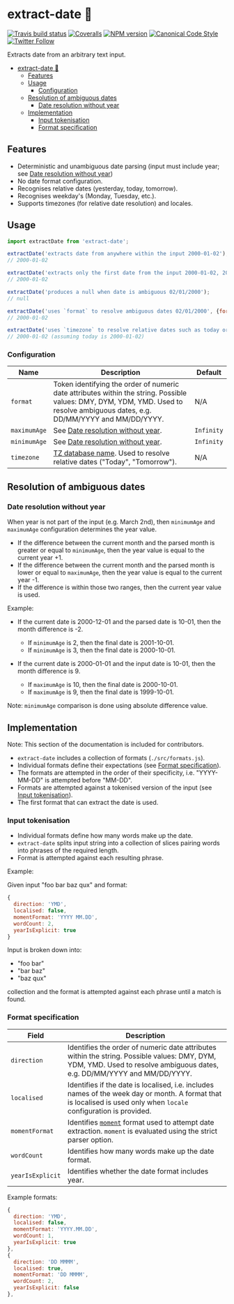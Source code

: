 <a name="extract-date"></a>
# extract-date 📅

[![Travis build status](http://img.shields.io/travis/gajus/extract-date/master.svg?style=flat-square)](https://travis-ci.org/gajus/extract-date)
[![Coveralls](https://img.shields.io/coveralls/gajus/extract-date.svg?style=flat-square)](https://coveralls.io/github/gajus/extract-date)
[![NPM version](http://img.shields.io/npm/v/extract-date.svg?style=flat-square)](https://www.npmjs.org/package/extract-date)
[![Canonical Code Style](https://img.shields.io/badge/code%20style-canonical-blue.svg?style=flat-square)](https://github.com/gajus/canonical)
[![Twitter Follow](https://img.shields.io/twitter/follow/kuizinas.svg?style=social&label=Follow)](https://twitter.com/kuizinas)

Extracts date from an arbitrary text input.

* [extract-date 📅](#extract-date)
    * [Features](#extract-date-features)
    * [Usage](#extract-date-usage)
        * [Configuration](#extract-date-usage-configuration)
    * [Resolution of ambiguous dates](#extract-date-resolution-of-ambiguous-dates)
        * [Date resolution without year](#extract-date-resolution-of-ambiguous-dates-date-resolution-without-year)
    * [Implementation](#extract-date-implementation)
        * [Input tokenisation](#extract-date-implementation-input-tokenisation)
        * [Format specification](#extract-date-implementation-format-specification)


<a name="extract-date-features"></a>
## Features

* Deterministic and unambiguous date parsing (input must include year; see [Date resolution without year](#date-resolution-without-year))
* No date format configuration.
* Recognises relative dates (yesterday, today, tomorrow).
* Recognises weekday's (Monday, Tuesday, etc.).
* Supports timezones (for relative date resolution) and locales.

<a name="extract-date-usage"></a>
## Usage

```js
import extractDate from 'extract-date';

extractDate('extracts date from anywhere within the input 2000-01-02');
// 2000-01-02

extractDate('extracts only the first date from the input 2000-01-02, 2000-01-03');
// 2000-01-02

extractDate('produces a null when date is ambiguous 02/01/2000');
// null

extractDate('uses `format` to resolve ambiguous dates 02/01/2000', {format: 'DMY'});
// 2000-01-02

extractDate('uses `timezone` to resolve relative dates such as today or tomorrow', {timezone: 'Europe/London'});
// 2000-01-02 (assuming today is 2000-01-02)

```

<a name="extract-date-usage-configuration"></a>
### Configuration

|Name|Description|Default|
|---|---|---|
|`format`|Token identifying the order of numeric date attributes within the string. Possible values: DMY, DYM, YDM, YMD. Used to resolve ambiguous dates, e.g. DD/MM/YYYY and MM/DD/YYYY.|N/A|
|`maximumAge`|See [Date resolution without year](#date-resolution-without-year).|`Infinity`|
|`minimumAge`|See [Date resolution without year](#date-resolution-without-year).|`Infinity`|
|`timezone`|[TZ database name](https://en.wikipedia.org/wiki/List_of_tz_database_time_zones). Used to resolve relative dates ("Today", "Tomorrow").|N/A|

<a name="extract-date-resolution-of-ambiguous-dates"></a>
## Resolution of ambiguous dates

<a name="extract-date-resolution-of-ambiguous-dates-date-resolution-without-year"></a>
### Date resolution without year

When year is not part of the input (e.g. March 2nd), then `minimumAge` and `maximumAge` configuration determines the year value.

* If the difference between the current month and the parsed month is greater or equal to `minimumAge`, then the year value is equal to the current year +1.
* If the difference between the current month and the parsed month is lower or equal to `maximumAge`, then the year value is equal to the current year -1.
* If the difference is within those two ranges, then the current year value is used.

Example:

* If the current date is 2000-12-01 and the parsed date is 10-01, then the month difference is -2.
  * If `minimumAge` is 2, then the final date is 2001-10-01.
  * If `minimumAge` is 3, then the final date is 2000-10-01.

* If the current date is 2000-01-01 and the input date is 10-01, then the month difference is 9.
  * If `maximumAge` is 10, then the final date is 2000-10-01.
  * If `maximumAge` is 9, then the final date is 1999-10-01.

Note: `minimumAge` comparison is done using absolute difference value.

<a name="extract-date-implementation"></a>
## Implementation

Note: This section of the documentation is included for contributors.

* `extract-date` includes a collection of formats (`./src/formats.js`).
* Individual formats define their expectations (see [Format specification](#format-specification)).
* The formats are attempted in the order of their specificity, i.e. "YYYY-MM-DD" is attempted before "MM-DD".
* Formats are attempted against a tokenised version of the input (see [Input tokenisation](#input-tokenisation)).
* The first format that can extract the date is used.

<a name="extract-date-implementation-input-tokenisation"></a>
### Input tokenisation

* Individual formats define how many words make up the date.
* `extract-date` splits input string into a collection of slices pairing words into phrases of the required length.
* Format is attempted against each resulting phrase.

Example:

Given input "foo bar baz qux" and format:

```js
{
  direction: 'YMD',
  localised: false,
  momentFormat: 'YYYY MM.DD',
  wordCount: 2,
  yearIsExplicit: true
}

```

Input is broken down into:

* "foo bar"
* "bar baz"
* "baz qux"

collection and the format is attempted against each phrase until a match is found.

<a name="extract-date-implementation-format-specification"></a>
### Format specification

|Field|Description|
|---|---|
|`direction`|Identifies the order of numeric date attributes within the string. Possible values: DMY, DYM, YDM, YMD. Used to resolve ambiguous dates, e.g. DD/MM/YYYY and MM/DD/YYYY.|
|`localised`|Identifies if the date is localised, i.e. includes names of the week day or month. A format that is localised is used only when `locale` configuration is provided.|
|`momentFormat`|Identifies [`moment`](https://www.npmjs.org/package/moment) format used to attempt date extraction. `moment` is evaluated using the strict parser option.|
|`wordCount`|Identifies how many words make up the date format.|
|`yearIsExplicit`|Identifies whether the date format includes year.|

Example formats:

```js
{
  direction: 'YMD',
  localised: false,
  momentFormat: 'YYYY.MM.DD',
  wordCount: 1,
  yearIsExplicit: true
},
{
  direction: 'DD MMMM',
  localised: true,
  momentFormat: 'DD MMMM',
  wordCount: 2,
  yearIsExplicit: false
},

```
